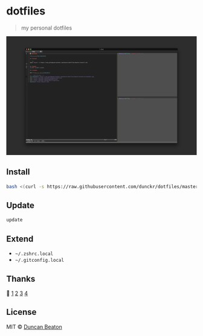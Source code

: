 # dotfiles

> my personal dotfiles

![Terminal][screenshot]

## Install

```sh
bash <(curl -s https://raw.githubusercontent.com/dunckr/dotfiles/master/install.sh)
```

## Update

```sh
update
```

## Extend

* `~/.zshrc.local`
* `~/.gitconfig.local`

## Thanks

🙌 [1][1] [2][2] [3][3] [4][4]

## License

MIT © [Duncan Beaton][author]

<!-- Definitions -->
[screenshot]: https://raw.githubusercontent.com/dunckr/dotfiles/master/.github/screenshot.png
[1]: https://github.com/mathiasbynens/dotfiles
[2]: https://github.com/holman/dotfiles/
[3]: https://github.com/paulmillr/dotfiles
[4]: https://github.com/thoughtbot/dotfiles
[author]: http://dunckr.com
